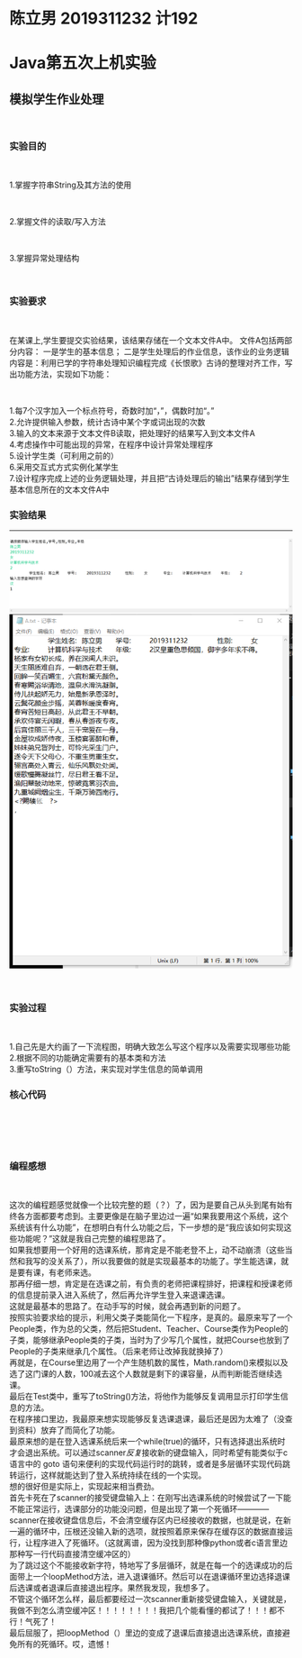 # 陈立男 2019311232 计192 
# Java第五次上机实验
## 模拟学生作业处理


<br>

### 实验目的  

<br>

1.掌握字符串String及其方法的使用



<br>

2.掌握文件的读取/写入方法

<br>

3.掌握异常处理结构


<br>



### 实验要求

<br>

在某课上,学生要提交实验结果，该结果存储在一个文本文件A中。
文件A包括两部分内容：
一是学生的基本信息；
二是学生处理后的作业信息，该作业的业务逻辑内容是：利用已学的字符串处理知识编程完成《长恨歌》古诗的整理对齐工作，写出功能方法，实现如下功能：
  
    
<br>

1.每7个汉字加入一个标点符号，奇数时加“，”，偶数时加“。”<br>
2.允许提供输入参数，统计古诗中某个字或词出现的次数<br>
3.输入的文本来源于文本文件B读取，把处理好的结果写入到文本文件A<br>
4.考虑操作中可能出现的异常，在程序中设计异常处理程序<br>
5.设计学生类（可利用之前的）<br>
6.采用交互式方式实例化某学生<br>
7.设计程序完成上述的业务逻辑处理，并且把“古诗处理后的输出”结果存储到学生基本信息所在的文本文件A中<br>


### 实验结果
----
![](https://github.com/Mellisa1002/JavaLab5/blob/main/%E8%BF%90%E8%A1%8C%E6%88%AA%E5%9B%BE.png)
![](https://github.com/Mellisa1002/JavaLab5/blob/main/%E7%BB%93%E6%9E%9CA.png)

<br>

### 实验过程

<br>

1.自己先是大约画了一下流程图，明确大致怎么写这个程序以及需要实现哪些功能<br>
2.根据不同的功能确定需要有的基本类和方法<br>
3.重写toString（）方法，来实现对学生信息的简单调用<br>



### 核心代码

<br>

```



```

### 编程感想

<br>

这次的编程题感觉就像一个比较完整的题（？）了，因为是要自己从头到尾有始有终各方面都要考虑到。主要更像是在脑子里边过一遍“如果我要用这个系统，这个系统该有什么功能”，在想明白有什么功能之后，下一步想的是“我应该如何实现这些功能呢？”这就是我自己完整的编程思路了。<br>
如果我想要用一个好用的选课系统，那肯定是不能老登不上，动不动崩溃（这些当然和我写的没关系了），所以我要做的就是实现最基本的功能了。学生能选课，就是要有课，有老师来选。<br>
那再仔细一想，肯定是在选课之前，有负责的老师把课程排好，把课程和授课老师的信息提前录入进入系统了，然后再允许学生登入来退课选课。<br>
这就是最基本的思路了。在动手写的时候，就会再遇到新的问题了。<br>
按照实验要求给的提示，利用父类子类能简化一下程序，是真的。最原来写了一个People类，作为总的父类，然后把Student、Teacher、Course类作为People的子类，能够继承People类的子类，当时为了少写几个属性，就把Course也放到了People的子类来继承几个属性。（后来老师让改掉我就换掉了）<br>
再就是，在Course里边用了一个产生随机数的属性，Math.random()来模拟以及选了这门课的人数，100减去这个人数就是剩下的课容量，从而判断能否继续选课。<br>
最后在Test类中，重写了toString()方法，将他作为能够反复调用显示打印学生信息的方法。<br>
在程序接口里边，我最原来想实现能够反复选课退课，最后还是因为太难了（没查到资料）放弃了而简化了功能。<br>
最原来想的是在登入选课系统后来一个while(true)的循环，只有选择退出系统时才会退出系统。可以通过scanner*反复*接收新的键盘输入，同时希望有能类似于c语言中的 goto 语句来便利的实现代码运行时的跳转，或者是多层循环实现代码跳转运行，这样就能达到了登入系统持续在线的一个实现。<br>
想的很好但是实际上，实现起来相当费劲。<br>
首先卡死在了scanner的接受键盘输入上：在刚写出选课系统的时候尝试了一下能不能正常运行，选课部分的功能没问题，但是出现了第一个死循环————scanner在接收键盘信息后，不会清空缓存区内已经接收的数据，也就是说，在新一遍的循环中，压根还没输入新的选项，就按照着原来保存在缓存区的数据直接运行，让程序进入了死循环。（这就离谱，因为没找到那种像python或者c语言里边那种写一行代码直接清空缓冲区的）<br>
为了跳过这个不能接收新字符，特地写了多层循环，就是在每一个的选课成功的后面带上一个loopMethod方法，进入退课循环。然后可以在退课循环里边选择退课后选课或者退课后直接退出程序。果然我发现，我想多了。<br>
不管这个循环怎么样，最后都要经过一次scanner重新接受键盘输入，关键就是，我做不到怎么清空缓冲区！！！！！！！！我把几个能看懂的都试了！！！都不行！气死了！<br>
最后屈服了，把loopMethod（）里边的变成了退课后直接退出选课系统，直接避免所有的死循环。哎，遗憾！


